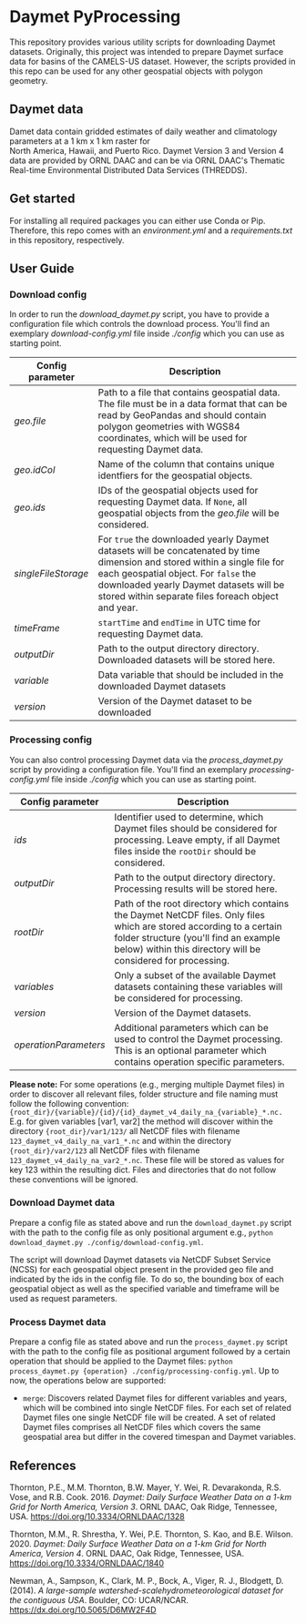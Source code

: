 # Daymet PyProcessing
This repository provides various utility scripts for downloading Daymet datasets. Originally, this project was intended
to prepare Daymet surface data for basins of the CAMELS-US dataset. However, the scripts provided in this repo can be
used for any other geospatial objects with polygon geometry.

## Daymet data
Damet data contain gridded estimates of daily weather and climatology parameters at a 1 km x 1 km raster for  
North America, Hawaii, and Puerto Rico. Daymet Version 3 and Version 4 data are provided by ORNL DAAC and can be 
via ORNL DAAC's Thematic Real-time Environmental Distributed Data Services (THREDDS).

## Get started
For installing all required packages you can either use Conda or Pip. Therefore, this repo comes with an
_environment.yml_ and a _requirements.txt_ in this repository, respectively.

## User Guide
### Download config
In order to run the _download_daymet.py_ script, you have to provide a configuration file which controls the download
process. You'll find an exemplary _download-config.yml_ file inside _./config_ which you can use as starting point.  

| Config parameter  | Description                                                                                                                                                                                                                                                         |
|-------------------|---------------------------------------------------------------------------------------------------------------------------------------------------------------------------------------------------------------------------------------------------------------------|
| _geo.file_          | Path to a file that contains geospatial data. The file must be in a data format that can be read by GeoPandas and should contain polygon geometries with WGS84 coordinates, which will be used for requesting Daymet data.                                          |
| _geo.idCol_         | Name of the column that contains unique identfiers for the geospatial objects.                                                                                                                                                                                      |
| _geo.ids_           | IDs of the geospatial objects used for requesting Daymet data. If `None`, all geospatial objects from the _geo.file_ will be considered.                                                                                                                            |
| _singleFileStorage_ | For `true` the downloaded yearly Daymet datasets will be concatenated by time dimension and stored within a single file for each geospatial object. For `false` the downloaded yearly Daymet datasets will be stored within separate files foreach object and year. |
| _timeFrame_         | `startTime` and `endTime` in UTC time for requesting Daymet data.                                                                                                                                                                                                               |
| _outputDir_         | Path to the output directory directory. Downloaded datasets will be stored here.                                                                                                                                                                                    |
| _variable_          | Data variable that should be included in the downloaded Daymet datasets                                                                                                                                                                                             |
| _version_           | Version of the Daymet dataset to be downloaded                                                                                                                                                                                                                      |

### Processing config
You can also control processing Daymet data via the _process_daymet.py_ script by providing a configuration file. You'll
find an exemplary _processing-config.yml_ file inside _./config_ which you can use as starting point.  

| Config parameter  | Description                                                                                                                                                                                                                    |
|-------------------|--------------------------------------------------------------------------------------------------------------------------------------------------------------------------------------------------------------------------------|
| _ids_                 | Identifier used to determine, which Daymet files should be considered for processing. Leave empty, if all Daymet files inside the `rootDir` should be considered.                                                              |
| _outputDir_           | Path to the output directory directory. Processing results will be stored here.                                                                                                                                                |
| _rootDir_             | Path of the root directory which contains the Daymet NetCDF files. Only files which are stored according to a certain folder structure (you'll find an example below) within this directory will be considered for processing. |
| _variables_           | Only a subset of the available Daymet datasets containing these variables will be considered for processing.                                                                                                                   |
| _version_             | Version of the Daymet datasets.                                                                                                                                                                                                |
| _operationParameters_ | Additional parameters which can be used to control the Daymet processing. This is an optional parameter which contains operation specific parameters.                                                                          | 

**Please note:** For some operations (e.g., merging multiple Daymet files) in order to discover all relevant files, folder
structure and file naming must follow the following convention: `{root_dir}/{variable}/{id}/{id}_daymet_v4_daily_na_{variable}_*.nc.`
E.g. for given variables [var1, var2] the method will discover within the directory `{root_dir}/var1/123/` all NetCDF
files with filename `123_daymet_v4_daily_na_var1_*.nc` and within the directory `{root_dir}/var2/123` all NetCDF files
with filename `123_daymet_v4_daily_na_var2_*.nc`. These file will be stored as values for key 123 within the resulting
dict. Files and directories that do not follow these conventions will be
ignored.

### Download Daymet data
Prepare a config file as stated above and run the `download_daymet.py` script with the path to the config file as
only positional argument e.g., `python download_daymet.py ./config/download-config.yml`.

The script will download Daymet datasets via NetCDF Subset Service (NCSS) for each geospatial object present in the
provided geo file and indicated by the ids in the config file. To do so, the bounding box of each geospatial object
as well as the specified variable and timeframe will be used as request parameters.

### Process Daymet data
Prepare a config file as stated above and run the `process_daymet.py` script with the path to the config file as
positional argument followed by a certain operation that should be applied to the Daymet files:
`python process_daymet.py {operation} ./config/processing-config.yml`. Up to now, the operations below are supported:
- `merge`: Discovers related Daymet files for different variables and years, which will be combined into single NetCDF
  files. For each set of related Daymet files one single NetCDF file will be created. A set of related Daymet files
  comprises all NetCDF files which covers the same geospatial area but differ in the covered timespan and Daymet variables.
  

## References
Thornton, P.E., M.M. Thornton, B.W. Mayer, Y. Wei, R. Devarakonda, R.S. Vose, and R.B. Cook. 2016. _Daymet: Daily Surface
Weather Data on a 1-km Grid for North America, Version 3_. ORNL DAAC, Oak Ridge, Tennessee, USA. https://doi.org/10.3334/ORNLDAAC/1328

Thornton, M.M., R. Shrestha, Y. Wei, P.E. Thornton, S. Kao, and B.E. Wilson. 2020. _Daymet: Daily Surface Weather Data 
on a 1-km Grid for North America, Version 4_. ORNL DAAC, Oak Ridge, Tennessee, USA. https://doi.org/10.3334/ORNLDAAC/1840

Newman, A., Sampson, K., Clark, M. P., Bock, A., Viger, R. J., Blodgett, D. (2014). _A large-sample
watershed-scalehydrometeorological dataset for the contiguous USA_. Boulder, CO: UCAR/NCAR. https://dx.doi.org/10.5065/D6MW2F4D

